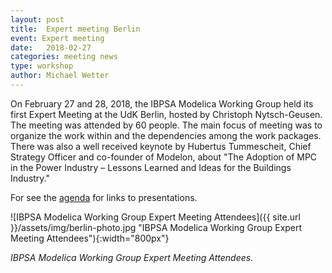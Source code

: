 ```yaml
---
layout: post
title:  Expert meeting Berlin
event: Expert meeting
date:   2018-02-27
categories: meeting news
type: workshop
author: Michael Wetter
---
```


On February 27 and 28, 2018, the IBPSA Modelica Working Group held its first Expert Meeting at the UdK Berlin, hosted by Christoph Nytsch-Geusen.
The meeting was attended by 60 people. The main focus of meeting was to organize the work
within and the dependencies among the work packages. There was also a
well received keynote by Hubertus Tummescheit,
Chief Strategy Officer and co-founder of Modelon,
about "The Adoption of MPC in the Power Industry – Lessons Learned and Ideas for the Buildings Industry."

<!--excerpt-->
For see the [agenda](https://github.com/ibpsa/modelica-working-group/wiki/2018-02-27-expert-meeting-agenda)
for links to presentations.

![IBPSA Modelica Working Group Expert Meeting Attendees]({{ site.url }}/assets/img/berlin-photo.jpg "IBPSA Modelica Working Group Expert Meeting Attendees"){:width="800px"}

*IBPSA Modelica Working Group Expert Meeting Attendees.*
